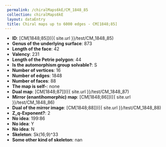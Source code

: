 ```yaml
--- 
 permalink: /chiralMaps6kE/CM_1848_85 
 collection: chiralMaps6kE
 layout: dataEntry
 title: Chiral maps up to 6000 edges - CM[1848;85]
---
```


- **ID**: [CM[1848;85]]({{ site.url }}/test/CM_1848_85)
- **Genus of the underlying surface**: 873
- **Length of the face**: 42
- **Valency**: 231
- **Length of the Petrie polygon**: 44
- **Is the automorphism group solvable?**: S
- **Number of vertices**: 16
- **Number of edges**: 1848
- **Number of faces**: 88
- **The map is self-**: none
- **Dual map**: [CM[1848;87]]({{ site.url }}/test/CM_1848_87)
- **Mirror (enantihomorphic) map**: [CM[1848;86]]({{ site.url }}/test/CM_1848_86)
- **Dual of the mirror image**: [CM[1848;88]]({{ site.url }}/test/CM_1848_88)
- **Z_q-Exponent?**: 2
- **No idea**:  199:86
- **No idea**: Y
- **No idea**: N
- **Skeleton**: Sk(16;9)^33
- **Some other kind of skeleton**: nan
